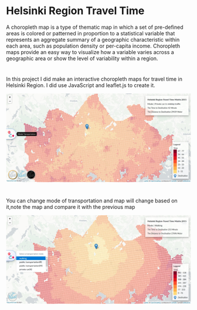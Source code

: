 # Helsinki Region Travel Time

A choropleth map is a type of thematic map in which a set of pre-defined areas is colored or patterned in proportion to a statistical variable that represents an aggregate summary of a geographic characteristic within each area, such as population density or per-capita income.
Choropleth maps provide an easy way to visualize how a variable varies across a geographic area or show the level of variability within a region.
#
In this project I did make an interactive choropleth maps for travel time in Helsinki Region. I did use JavaScript and leaflet.js to create it.

![Project's Image](image/image.jpg)

#
You can change mode of transportation and map will change based on it,note the map and compare it with the previous map 

![Change Mode](image/walking.jpg)

#
